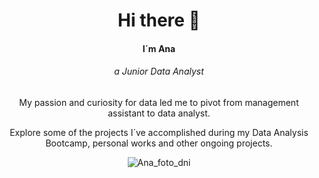 <h1 align="center"> Hi there 👋 </h1> 

<h4 align="center"> I´m Ana </h4>
<h6 align="center"> a Junior Data Analyst </h6>

<div align="center"> 
My passion and curiosity for data led me to pivot from management assistant to data analyst.<div>

Explore some of the projects I´ve accomplished during my Data Analysis Bootcamp, personal works and other ongoing projects.

![Ana_foto_dni](https://github.com/lopez-ana/lopez-ana/assets/131771626/2c550fde-7b78-487b-9a61-75a1b53135cc) 


